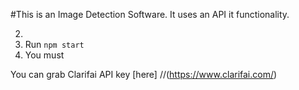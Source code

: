 #This is an Image Detection Software.
It uses an API it functionality.

2. 
3. Run `npm start`
4. You must 

You can grab Clarifai API key [here] 
//(https://www.clarifai.com/)
